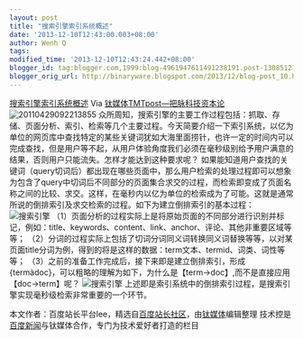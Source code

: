 ```yaml
---
layout: post
title: "搜索引擎索引系统概述"
date: '2013-12-10T12:43:00.003+08:00'
author: Wenh Q
tags:
modified_time: '2013-12-10T12:43:24.442+08:00'
blogger_id: tag:blogger.com,1999:blog-4961947611491238191.post-1308512155465149555
blogger_orig_url: http://binaryware.blogspot.com/2013/12/blog-post_10.html
---
```

[搜索引擎索引系统概述](http://www.tmtpost.com/82605.html)
Via [钛媒体TMTpost—把脉科技资本论](http://www.tmtpost.com/)
![](http://www.tmtpost.com/wp-content/uploads/2013/12/138655222234.jpg "20110429092213855")
众所周知，搜索引擎的主要工作过程包括：抓取、存储、页面分析、索引、检索等几个主要过程。今天简要介绍一下索引系统，以亿为单位的网页库中查找特定的某些关键词犹如大海里面捞针，也许一定的时间内可以完成查找，但是用户等不起，从用户体验角度我们必须在毫秒级别给予用户满意的结果，否则用户只能流失。怎样才能达到这种要求呢？
如果能知道用户查找的关键词（query切词后）都出现在哪些页面中，那么用户检索的处理过程即可以想象为包含了query中切词后不同部分的页面集合求交的过程，而检索即变成了页面名称之间的比较、求交。这样，在毫秒内以亿为单位的检索成为了可能。这就是通常所说的倒排索引及求交检索的过程。如下为建立倒排索引的基本过程：
![搜索引擎](http://www.tmtpost.com/wp-content/uploads/2013/12/138655176370.jpg "搜索引擎")
（1）页面分析的过程实际上是将原始页面的不同部分进行识别并标记，例如：title、keywords、content、link、anchor、评论、其他非重要区域等等；
（2）分词的过程实际上包括了切词分词同义词转换同义词替换等等，以对某页面title分词为例，得到的将是这样的数据：term文本、termid、词类、词性等等；
（3）之前的准备工作完成后，接下来即是建立倒排索引，形成{termàdoc}，可以粗略的理解为如下，为什么是【term->doc】,而不是直接应用【doc->term】呢？
![搜索引擎](http://www.tmtpost.com/wp-content/uploads/2013/12/138655184752.jpg "搜索引擎")
上述即是索引系统中的倒排索引过程，是搜索引擎实现毫秒级检索非常重要的一个环节。

本文作者：百度站长平台lee，精选自[百度站长社区](http://bbs.zhanzhang.baidu.com/ "百度站长社区")，由[钛媒体](http://www.tmtpost.com/ "钛媒体")编辑整理
技术控是[百度新闻](http://news.baidu.com/ "百度新闻")与钛媒体合作，专门为技术爱好者打造的栏目
